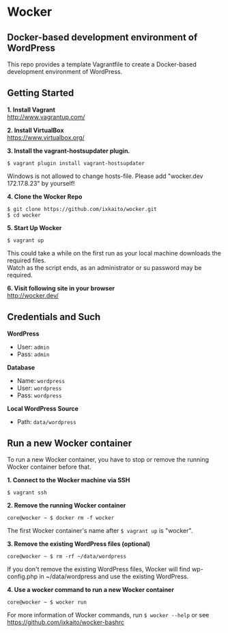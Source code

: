 # Wocker

## Docker-based development environment of WordPress

This repo provides a template Vagrantfile to create a Docker-based development environment of WordPress.

## Getting Started

__1. Install Vagrant__  
http://www.vagrantup.com/

__2. Install VirtualBox__  
https://www.virtualbox.org/

__3. Install the vagrant-hostsupdater plugin.__
```
$ vagrant plugin install vagrant-hostsupdater
```
Windows is not allowed to change hosts-file. Please add "wocker.dev 172.17.8.23" by yourself!

__4. Clone the Wocker Repo__
```
$ git clone https://github.com/ixkaito/wocker.git
$ cd wocker
```

__5. Start Up Wocker__
```
$ vagrant up
```
This could take a while on the first run as your local machine downloads the required files.  
Watch as the script ends, as an administrator or su password may be required.

__6. Visit following site in your browser__  
http://wocker.dev/

## Credentials and Such

__WordPress__
* User: `admin`
* Pass: `admin`

__Database__
* Name: `wordpress`
* User: `wordpress`
* Pass: `wordpress`

__Local WordPress Source__
* Path: `data/wordpress`

## Run a new Wocker container

To run a new Wocker container, you have to stop or remove the running Wocker container before that.

__1. Connect to the Wocker machine via SSH__  
```
$ vagrant ssh
```

__2. Remove the running Wocker container__  
```
core@wocker ~ $ docker rm -f wocker
```
The first Wocker container's name after `$ vagrant up` is "wocker".

__3. Remove the existing WordPress files (optional)__  
```
core@wocker ~ $ rm -rf ~/data/wordpress
```
If you don't remove the existing WordPress files, Wocker will find wp-config.php in ~/data/wordpress and use the existing WordPress.

__4. Use a wocker command to run a new Wocker container__  
```
core@wocker ~ $ wocker run
```
For more information of Wocker commands, run `$ wocker --help` or see https://github.com/ixkaito/wocker-bashrc
